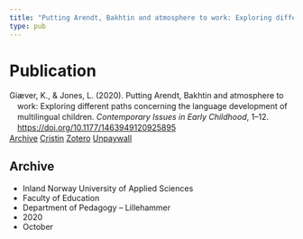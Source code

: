 ```yaml
---
title: "Putting Arendt, Bakhtin and atmosphere to work: Exploring different paths concerning the language development of multilingual children"
type: pub
---
```

<h1>Publication</h1>
<article id="csl-bib-container-D48GZLA3" class="csl-bib-container">
  <div class="csl-bib-body" style="line-height: 1.35; padding-left: 1em; text-indent:-1em;">
  <div class="csl-entry">Gi&#xE6;ver, K., &amp; Jones, L. (2020). Putting Arendt, Bakhtin and atmosphere to work: Exploring different paths concerning the language development of multilingual children. <i>Contemporary Issues in Early Childhood</i>, 1&#x2013;12. <a href="https://doi.org/10.1177/1463949120925895">https://doi.org/10.1177/1463949120925895</a></div>
</div>
  <div class="csl-bib-buttons">
    <a href="#taxonomy-article-D48GZLA3" class="csl-bib-button">Archive</a>
    <a href="https://app.cristin.no/results/show.jsf?id=1838327" alt="Cristin URL" class="csl-bib-button">Cristin</a>
    <a href="http://zotero.org/groups/5022929/items/D48GZLA3" alt="Zotero URL" class="csl-bib-button">Zotero</a>
    <a href="https://journals.sagepub.com/doi/pdf/10.1177/1463949120925895" class="csl-bib-button">Unpaywall</a>
  </div>
  <div id="csl-bib-meta-container-D48GZLA3"></div>
</article>
<div id="csl-bib-meta-D48GZLA3" class="csl-bib-meta">
  <article id="taxonomy-article-D48GZLA3" class="taxonomy-article">
    <h1>Archive</h1>
    <ul>
      <li>Inland Norway University of Applied Sciences</li>
      <li>Faculty of Education</li>
      <li>Department of Pedagogy – Lillehammer</li>
      <li>2020</li>
      <li>October</li>
    </ul>
  </article>
</div>
